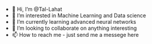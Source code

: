 - 👋 Hi, I’m @Tal-Lahat
- 👀 I’m interested in Machine Learning and Data science
- 🌱 I’m currently learning advanced neural networks 
- 💞️ I’m looking to collaborate on anything interesting
- 📫 How to reach me - just send me a messege here

<!---
Tal-Lahat/Tal-Lahat is a ✨ special ✨ repository because its `README.md` (this file) appears on your GitHub profile.
You can click the Preview link to take a look at your changes.
--->
